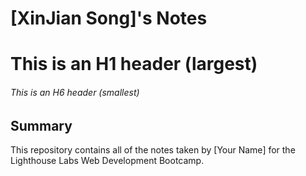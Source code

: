 # [XinJian Song]'s Notes

# This is an H1 header (largest)

###### This is an H6 header (smallest)

## Summary

This repository contains all of the notes taken by [Your Name] for the Lighthouse Labs Web Development Bootcamp.
